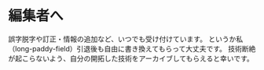# 編集者へ
誤字脱字や訂正・情報の追加など、いつでも受け付けています。
というか私（long-paddy-field）引退後も自由に書き換えてもらって大丈夫です。
技術断絶が起こらないよう、自分の開拓した技術をアーカイブしてもらえると幸いです。